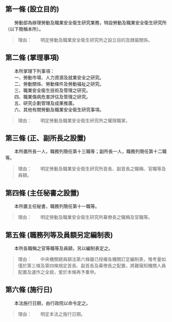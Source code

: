 第一條 (設立目的)
-----------------
　　勞動部為辦理勞動及職業安全衛生研究業務，特設勞動及職業安全衛生研究所（以下簡稱本所）。  
> 理由：　　明定勞動及職業安全衛生研究所之設立目的及隸屬關係。



第二條 (掌理事項)
-----------------
　　本所掌理下列事項：  
　　一、勞動市場、人力資源及就業安全之研究。  
　　二、勞動關係、勞動條件及勞動福祉之研究。  
　　三、職業安全衛生技術及管理之研究。  
　　四、職業傷病危害評估及管理之研究。  
　　五、研究企劃管理及成果推廣。  
　　六、其他有關勞動及職業安全衛生研究事項。  
> 理由：　　明定勞動及職業安全衛生研究所之權限職掌。



第三條 (正、副所長之設置)
-------------------------
　　本所置所長一人，職務列簡任第十三職等；副所長一人，職務列簡任第十二職等。  
> 理由：　　明定勞動及職業安全衛生研究所首長、副首長之職稱、官職等及員額。



第四條 (主任秘書之設置)
-----------------------
　　本所置主任秘書，職務列簡任第十一職等。  
> 理由：　　明定勞動及職業安全衛生研究所幕僚長之職稱及官職等。



第五條 (職務列等及員額另定編制表)
---------------------------------
　　本所各職稱之官等職等及員額，另以編制表定之。  
> 理由：　　中央機關總員額法第六條雖已授權各機關訂定編制表，惟考量如僅於第三條及第四條規定首長、副首長及幕僚長之配置，將難窺知機關人員配置及運作之全貌，爰於本條再予重申。



第六條 (施行日)
---------------
　　本法施行日期，由行政院以命令定之。  
> 理由：　　明定本法之施行日期。